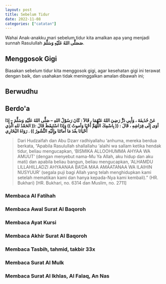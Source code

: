 ```yaml
---
layout: post
title: Sebelum Tidur
date: 2022-11-08
categories: ["catatan"]
---
```


Wahai Anak-anakku mari sebelum tidur kita amalkan apa yang menjadi sunnah Rasulullah **صَصَلَّى اللهُ عَلَيْهِ وَسَلَّمَ**. 
## Menggosok Gigi
Biasakan sebelum tidur kita menggosok gigi, agar kesehatan gigi ini terawat dengan baik, dan usahakan tidak meninggalkan amalan dibawah ini;
## Berwudhu
## Berdo'a
**عَنْ حُذَيفَةَ ، وَأَبِي ذَرٍّ رَضِيَ اللهُ عَنْهُمَا ، قَالاَ : كَانَ رَسُوْلُ اللهِ – صَلَّى اللهُ عَلَيْهِ وَسَلَّمَ – إِذَا أوَى إِلَى فِرَاشِهِ ، قَالَ : (( بِاسْمِكَ اللَّهُمَّ أَحْيَا وَأموتُ )) وَإذَا اسْتَيقَظَ قَالَ :(( الحَمْدُ للهِ الَّذِي أَحْيَانَا بعْدَ مَا أماتَنَا وإِلَيْهِ النُّشُورُ )) . رَوَاهُ البُخَارِي**

> Dari Hudzaifah dan Abu Dzarr radhiyallahu ‘anhuma, mereka berdua berkata, “Apabila Rasulullah shallallahu ‘alaihi wa sallam ketika hendak tidur, beliau mengucapkan, ‘BISMIKA ALLOOHUMMA AHYAA WA AMUUT’ (dengan menyebut nama-Mu Ya Allah, aku hidup dan aku mati) dan apabila beliau bangun, beliau mengucapkan, ‘ALHAMDU LILLAHILLADZI AHYAANAA BA’DA MAA AMAATANAA WA ILAIHIN NUSYUUR’ (segala puji bagi Allah yang telah menghidupkan kami setelah mematikan kami dan hanya kepada-Nya kami kembali).” (HR. Bukhari) [HR. Bukhari, no. 6314 dan Muslim, no. 2711]

### Membaca Al Fatihah
### Membaca Awal Surat Al Baqoroh
### Membaca Ayat Kursi
### Membaca Akhir Surat Al Baqoroh
### Membaca Tasbih, tahmid, takbir 33x
### Membaca Surat Al Mulk
### Membaca Surat Al Ikhlas, Al Falaq, An Nas
